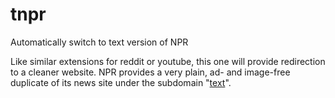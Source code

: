 # tnpr
Automatically switch to text version of NPR

Like similar extensions for reddit or youtube, this one will provide redirection to a cleaner website.
NPR provides a very plain, ad- and image-free duplicate of its news site under the subdomain "[text](https://text.npr.org/)".
